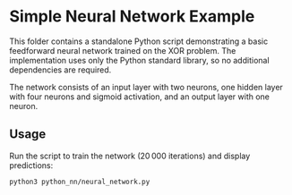 # Simple Neural Network Example

This folder contains a standalone Python script demonstrating a basic feedforward neural network trained on the XOR problem. The implementation uses only the Python standard library, so no additional dependencies are required.

The network consists of an input layer with two neurons, one hidden layer with four neurons and sigmoid activation, and an output layer with one neuron.

## Usage

Run the script to train the network (20 000 iterations) and display predictions:

```bash
python3 python_nn/neural_network.py
```
